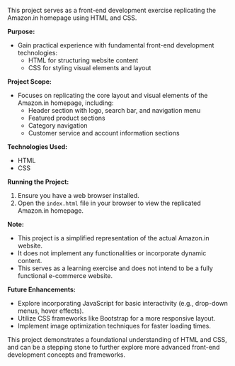 This project serves as a front-end development exercise replicating the Amazon.in homepage using HTML and CSS. 

**Purpose:**

* Gain practical experience with fundamental front-end development technologies:
    * HTML for structuring website content
    * CSS for styling visual elements and layout

**Project Scope:**

* Focuses on replicating the core layout and visual elements of the Amazon.in homepage, including:
    * Header section with logo, search bar, and navigation menu
    * Featured product sections
    * Category navigation
    * Customer service and account information sections

**Technologies Used:**

* HTML
* CSS

**Running the Project:**

1. Ensure you have a web browser installed.
2. Open the `index.html` file in your browser to view the replicated Amazon.in homepage.

**Note:**

* This project is a simplified representation of the actual Amazon.in website. 
* It does not implement any functionalities or incorporate dynamic content.
* This serves as a learning exercise and does not intend to be a fully functional e-commerce website.

**Future Enhancements:**

* Explore incorporating JavaScript for basic interactivity (e.g., drop-down menus, hover effects).
* Utilize CSS frameworks like Bootstrap for a more responsive layout.
* Implement image optimization techniques for faster loading times.

This project demonstrates a foundational understanding of HTML and CSS, and can be a stepping stone to further explore more advanced front-end development concepts and frameworks.
